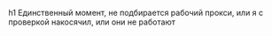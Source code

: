 h1 Единственный момент, не подбирается рабочий прокси, или я с проверкой накосячил, или они не работают 
